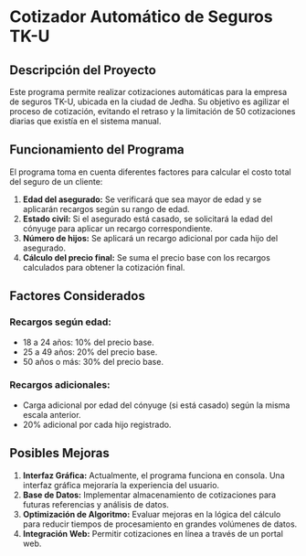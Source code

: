 # Cotizador Automático de Seguros TK-U

## Descripción del Proyecto
Este programa permite realizar cotizaciones automáticas para la empresa de seguros TK-U, ubicada en la ciudad de Jedha. Su objetivo es agilizar el proceso de cotización, evitando el retraso y la limitación de 50 cotizaciones diarias que existía en el sistema manual.

## Funcionamiento del Programa
El programa toma en cuenta diferentes factores para calcular el costo total del seguro de un cliente:
1. **Edad del asegurado:** Se verificará que sea mayor de edad y se aplicarán recargos según su rango de edad.
2. **Estado civil:** Si el asegurado está casado, se solicitará la edad del cónyuge para aplicar un recargo correspondiente.
3. **Número de hijos:** Se aplicará un recargo adicional por cada hijo del asegurado.
4. **Cálculo del precio final:** Se suma el precio base con los recargos calculados para obtener la cotización final.

## Factores Considerados
### Recargos según edad:
- 18 a 24 años: 10% del precio base.
- 25 a 49 años: 20% del precio base.
- 50 años o más: 30% del precio base.

### Recargos adicionales:
- Carga adicional por edad del cónyuge (si está casado) según la misma escala anterior.
- 20% adicional por cada hijo registrado.

## Posibles Mejoras
1. **Interfaz Gráfica:** Actualmente, el programa funciona en consola. Una interfaz gráfica mejoraría la experiencia del usuario.
2. **Base de Datos:** Implementar almacenamiento de cotizaciones para futuras referencias y análisis de datos.
3. **Optimización de Algoritmo:** Evaluar mejoras en la lógica del cálculo para reducir tiempos de procesamiento en grandes volúmenes de datos.
4. **Integración Web:** Permitir cotizaciones en línea a través de un portal web.

